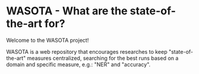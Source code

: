 # WASOTA - What are the state-of-the-art for?

Welcome to the WASOTA project!

WASOTA is a web repository that encourages researches to keep "state-of-the-art" measures centralized, searching for the best runs based on a domain and specific measure, e.g.: "NER" and "accuracy". 

